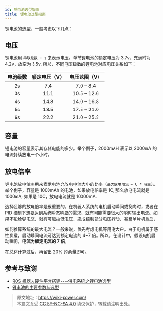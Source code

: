 ```yaml
---
id: 锂电池选型指南
title: 锂电池选型指南
---
```


锂电池的选型，一般考虑以下几点：

## 电压

锂电池用 `串联级数 + s` 来表示电压。单节锂电池的额定电压为 3.7v，充满时为 4.2v，放空为 3.5v. 所以，不同电压级数的锂电池对应电压关系如下：

| 电池级数 | 额定电压（V） | 电压范围（V） |
| :------: | :-----------: | :-----------: |
|    2s    |      7.4      |   7.0 – 8.4   |
|    3s    |     11.1      |  10.5 – 12.6  |
|    4s    |     14.8      |  14.0 – 16.8  |
|    5s    |     18.5      |  17.5 – 21.0  |
|    6s    |     22.2      |  21.0 – 25.2  |

## 容量

锂电池的容量表示其存储电能的多少。举个例子，2000mAH 表示以 2000mA 的电流持续放电一个小时。

## 放电倍率

锂电池放电倍率用来表示电池充放电电流大小的比率（`最大放电电流 = C * 容量`）。举个例子，容量是 1000mAh 的电池，如果放电倍率是 1C, 那么放电电流就是 1000mA; 如果是 10C，放电电流就是 10000mA.

选择足够的放电倍率是很重要的。在机器人系统的电机启动瞬间或换向时，或者在 PID 控制下想要达到系统瞬态响应的需求，就有可能需要很大的瞬时输出电流。如果不能给够电流，就有可能拉低电压，造成控制部分电压抖动，甚至单片机重启。

如何推算系统的最大电流？一般来说，优先考虑电机等用电大户。由于电机属于感性负载，启动瞬间电流可达到额定电流的 4~7 倍。所以，在设计中，假设电机启动瞬间，**电流为额定电流的 7 倍**。

在总体计算过后，再留出 20% 的余量即可。

## 参考与致谢

- [ROS 机器人硬件平台搭建----供电系统之锂电池选型](https://zhuanlan.zhihu.com/p/259899605)
- [锂电池的主要参数与选型](https://www.yfworld.com/?p=1114)

> 原文地址：<https://wiki-power.com/>  
> 本篇文章受 [CC BY-NC-SA 4.0](https://creativecommons.org/licenses/by/4.0/deed.zh) 协议保护，转载请注明出处。
